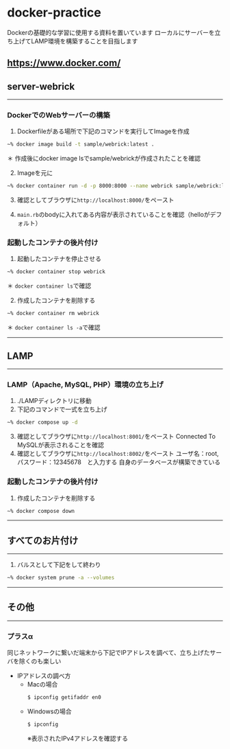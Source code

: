 # docker-practice
Dockerの基礎的な学習に使用する資料を置いています
ローカルにサーバーを立ち上げてLAMP環境を構築することを目指します

https://www.docker.com/
---
## server-webrick
---
### DockerでのWebサーバーの構築
1. Dockerfileがある場所で下記のコマンドを実行してImageを作成
``` bash
~% docker image build -t sample/webrick:latest .
```
＊ 作成後にdocker image lsでsample/webrickが作成されたことを確認

2. Imageを元に
``` bash
~% docker container run -d -p 8000:8000 --name webrick sample/webrick:latest
 ```

3. 確認としてブラウザに`http://localhost:8000/`をペースト

4. `main.rb`のbodyに入れてある内容が表示されていることを確認（helloがデフォルト）

### 起動したコンテナの後片付け
1. 起動したコンテナを停止させる
``` bash
~% docker container stop webrick
```
＊ `docker container ls`で確認

2. 作成したコンテナを削除する
``` bash
~% docker container rm webrick
```
＊ `docker container ls -a`で確認

---
## LAMP
---
### LAMP（Apache, MySQL, PHP）環境の立ち上げ
1. ./LAMPディレクトリに移動
2. 下記のコマンドで一式を立ち上げ
``` bash
~% docker compose up -d
```
3. 確認としてブラウザに`http://localhost:8001/`をペースト
Connected To MySQLが表示されることを確認
4. 確認としてブラウザに`http://localhost:8002/`をペースト
ユーザ名：root, パスワード：12345678　と入力する
自身のデータベースが構築できている

### 起動したコンテナの後片付け
1. 作成したコンテナを削除する
``` bash
~% docker compose down
```

---
## すべてのお片付け
---
1. バルスとして下記をして終わり
``` bash
~% docker system prune -a --volumes
```

---
## その他
---
### プラスα
同じネットワークに繋いだ端末から下記でIPアドレスを調べて、立ち上げたサーバを除くのも楽しい

- IPアドレスの調べ方
    - Macの場合
        ``` bash
        $ ipconfig getifaddr en0
        ```
    - Windowsの場合
        ``` bash
        $ ipconfig
        ```
        ※表示されたIPv4アドレスを確認する
